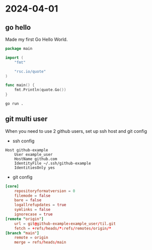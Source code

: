 # 2024-04-01

## go hello

Made my first Go Hello World.

```go
package main

import (
	"fmt"

	"rsc.io/quote"
)

func main() {
	fmt.Println(quote.Go())
}
```

```shell
go run .
```

## git multi user

When you need to use 2 github users, set up ssh host and git config

- ssh config
```config
Host github-example
    User example_user
    HostName github.com
    IdentityFile ~/.ssh/github-example
    IdentitiesOnly yes
```

- git config
```conf
[core]
	repositoryformatversion = 0
	filemode = false
	bare = false
	logallrefupdates = true
	symlinks = false
	ignorecase = true
[remote "origin"]
	url = git@github-example:example_user/til.git
	fetch = +refs/heads/*:refs/remotes/origin/*
[branch "main"]
	remote = origin
	merge = refs/heads/main
```

